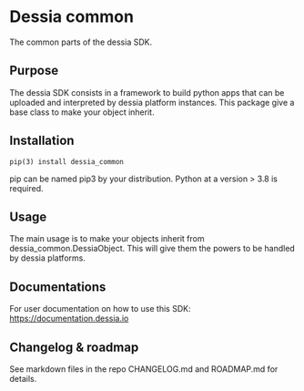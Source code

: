 # Dessia common

The common parts of the dessia SDK.

## Purpose
The dessia SDK consists in a framework to build python apps that can be uploaded and interpreted by dessia platform instances. This package give a base class to make your object inherit.


## Installation

```
pip(3) install dessia_common 
```
pip can be named pip3 by your distribution.
Python at a version > 3.8 is required.

## Usage

The main usage is to make your objects inherit from dessia_common.DessiaObject.
This will give them the powers to be handled by dessia platforms.

## Documentations

For user documentation on how to use this SDK: https://documentation.dessia.io

## Changelog & roadmap

See markdown files in the repo CHANGELOG.md and ROADMAP.md for details.

